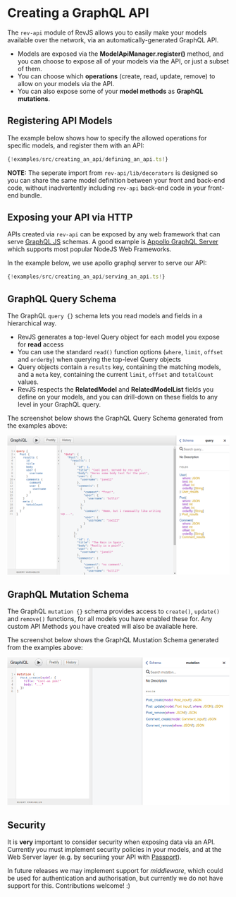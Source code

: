 # Creating a GraphQL API

The `rev-api` module of RevJS allows you to easily make your models available
over the network, via an automatically-generated GraphQL API.

* Models are exposed via the **ModelApiManager.register()** method, and you can
  choose to expose all of your models via the API, or just a subset of them.
* You can choose which **operations** (create, read, update, remove) to allow
  on your models via the API.
* You can also expose some of your **model methods** as **GraphQL mutations**.

## Registering API Models 

The example below shows how to specify the allowed operations for specific
models, and register them with an API:

```ts
{!examples/src/creating_an_api/defining_an_api.ts!}
```

**NOTE:** The seperate import from `rev-api/lib/decorators` is designed so you
can share the same model definition between your front and back-end code,
without inadvertently including `rev-api` back-end code in your front-end
bundle.

## Exposing your API via HTTP

APIs created via `rev-api` can be exposed by any web framework that can
serve [GraphQL JS](https://github.com/graphql/graphql-js) schemas. A good
example is [Appollo GraphQL Server](https://github.com/apollographql/apollo-server)
which supports most popular NodeJS Web Frameworks.

In the example below, we use apollo graphql server to serve our API:

```ts
{!examples/src/creating_an_api/serving_an_api.ts!}
```

## GraphQL Query Schema

The GraphQL `query {}` schema lets you read models and fields in a hierarchical
way.

* RevJS generates a top-level Query object for each model you expose for
  **read** access
* You can use the standard `read()` function options (`where`, `limit`,
 `offset` and `orderBy`) when querying the top-level Query objects
* Query objects contain a `results` key, containing the matching models, and
  a `meta` key, containing the current `limit`, `offset` and `totalCount` values.
* RevJS respects the **RelatedModel** and **RelatedModelList** fields you define
  on your models, and you can drill-down on these fields to any level in your
  GraphQL query.

The screenshot below shows the GraphQL Query Schema generated from the examples
above:

![GraphQL Query Schema](../img/graphql-query.png)

## GraphQL Mutation Schema

The GraphQL `mutation {}` schema provides access to `create()`, `update()` and
`remove()` functions, for all models you have enabled these for. Any
custom API Methods you have created will also be available here.

The screenshot below shows the GraphQL Mustation Schema generated from the
examples above:

![GraphQL Mutation Schema](../img/graphql-mutations.png)

## Security

It is **very** important to consider security when exposing data via an API.
Currently you must implement security policies in your models, and at the Web
Server layer (e.g. by securiing your API with
[Passport](http://www.passportjs.org/)).

In future releases we may implement support for *middleware*, which could be used
for authentication and authorisation, but currently we do not have support for
this. Contributions welcome! :)